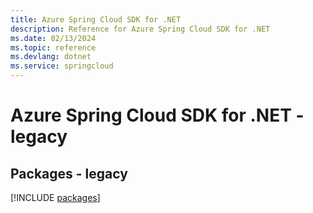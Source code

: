 ```yaml
---
title: Azure Spring Cloud SDK for .NET
description: Reference for Azure Spring Cloud SDK for .NET
ms.date: 02/13/2024
ms.topic: reference
ms.devlang: dotnet
ms.service: springcloud
---
```

# Azure Spring Cloud SDK for .NET - legacy
## Packages - legacy
[!INCLUDE [packages](spring-cloud-index.md)]